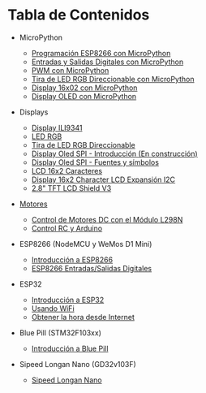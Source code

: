 # Tabla de Contenidos

* MicroPython
  * <a href="../../wiki/Programación-ESP8266-con-MicroPython">Programación ESP8266 con MicroPython</a>
  * [Entradas y Salidas Digitales con MicroPython](../../wiki/Entradas-y-Salidas-Digitales-con-MicroPython)
  * [PWM con MicroPython](../../wiki/PWM-con-MicroPython)
  * [Tira de LED RGB Direccionable con MicroPython](../../wiki/Tira-de-LED-RGB-Direccionable-con-MicroPython)
  * [Display 16x02 con MicroPython](../../wiki/Display-16x02-con-MicroPython)
  * [Display OLED con MicroPython](../../wiki/Display-OLED-con-MicroPython)
  
* Displays
  * <a href="../../wiki/Display-ILI9341">Display ILI9341</a>
  * <a href="../../wiki/LED-RGB">LED RGB</a>
  * [Tira de LED RGB Direccionable](../../wiki/Tira-de-LED-RGB-Direccionable)
  * <a href="../../wiki/Display-Oled-SPI-Intro">Display Oled SPI - Introducción (En construcción)</a>
  * <a href="../../wiki/Display-Oled-SPI-Fuentes-y-simbolos">Display Oled SPI - Fuentes y símbolos</a>
  * <a href="../../wiki/Display-16x2-Character-LCD">LCD 16x2 Caracteres</a>
  * <a href="../../wiki/Display-16x2-Character-LCD-Expansi%C3%B3n-I2C">Display 16x2 Character LCD Expansión I2C</a>  
  * <a href="../../wiki/2.8inch-TFT-LCD-Shield-V3">2.8" TFT LCD Shield V3
  
* Motores
  * <a href="../../wiki/Control-de-Motores-DC-con-el-Módulo-L298N">Control de Motores DC con el Módulo L298N</a>
  * <a href="../../wiki/Control-RC-y-Arduino">Control RC y Arduino</a>
  
* ESP8266 (NodeMCU y WeMos D1 Mini)
  * <a href="../../wiki/ESP8266-Introduccion">Introducción a ESP8266</a>
  * <a href="../../wiki/ESP8266-Entradas-Salidas-Digitales">ESP8266 Entradas/Salidas Digitales</a>  
  
* ESP32
  * <a href="../../wiki/ESP32-Introduccion">Introducción a ESP32</a>
  * <a href="../../wiki/Usando WiFi">Usando WiFi</a>
  * <a href="../../wiki/Obtener-la-hora-desde-Internet">Obtener la hora desde Internet</a>
  
* Blue Pill (STM32F103xx)
  * <a href="../../wiki/Blue-Pill-Introducción">Introducción a Blue Pill</a>
  
* Sipeed Longan Nano (GD32v103F)
  * <a href="../../wiki/Sipeed-Longan-Nano-Introducción">Sipeed Longan Nano</a>
  
